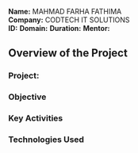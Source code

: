 **Name:** MAHMAD FARHA FATHIMA  
**Company:** CODTECH IT SOLUTIONS  
**ID:**
**Domain:**
**Duration:** 
**Mentor:**

## Overview of the Project

### Project:

### Objective

### Key Activities


### Technologies Used
